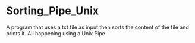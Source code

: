# Sorting_Pipe_Unix
A program that uses a txt file as input then sorts the content of the file and prints it. All happening using a Unix Pipe

